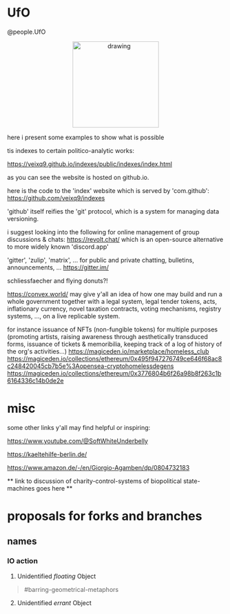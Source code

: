 # UfO
@people.UfO

<div style="margin-left:auto;margin-right:auto">
  <p align="center">  <img src="https://zeitdersolidaritaet.de/wp-content/uploads/2023/08/flyer-ufo-deutsch-1-848x1200.png" alt="drawing" style="width:200px" align="center"/>
  </p>
</div>



here i present some examples to show what is possible

tis indexes to certain politico-analytic works:

https://veixq9.github.io/indexes/public/indexes/index.html

as you can see the website is hosted on github.io.

here is the code to the 'index' website which is served by 'com.github':
https://github.com/veixq9/indexes

'github' itself reifies the 'git' protocol, which is a system for managing data versioning.

i suggest looking into the following for online management of group discussions & chats:
https://revolt.chat/
which is an open-source alternative to more widely known 'discord.app'

'gitter', 'zulip', 'matrix', ... for public and private chatting, bulletins, announcements, ...
https://gitter.im/


schliessfaecher and flying donuts?!


https://convex.world/  may give y'all an idea of how one may build and run a whole government together with a legal system, legal tender tokens, acts, inflationary currency, novel taxation contracts, voting mechanisms, registry systems, ..., on a live replicable system.

for instance issuance of NFTs (non-fungible tokens) for multiple purposes (promoting artists, raising awareness through aesthetically transduced forms, issuance of tickets & memoribilia, keeping track of a log of history of the org's activities...)
https://magiceden.io/marketplace/homeless_club
https://magiceden.io/collections/ethereum/0x495f947276749ce646f68ac8c248420045cb7b5e%3Aopensea-cryptohomelessdegens
https://magiceden.io/collections/ethereum/0x3776804b6f26a98b8f263c1b6164336c14b0de2e
# misc
some other links y'all may find helpful or inspiring:

https://www.youtube.com/@SoftWhiteUnderbelly

https://kaeltehilfe-berlin.de/

https://www.amazon.de/-/en/Giorgio-Agamben/dp/0804732183


** link to discussion of charity-control-systems of biopolitical state-machines goes here **

# proposals for forks and branches
## names
### IO action
1. Unidentified _floating_ Object
> \#barring-geometrical-metaphors
2. Unidentified _errant_ Object
